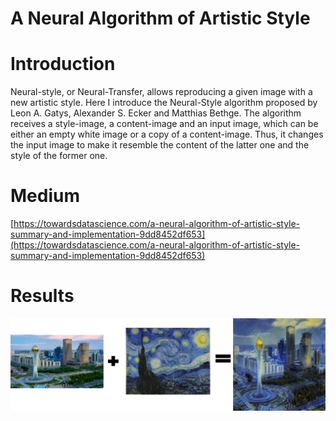 # A Neural Algorithm of Artistic Style

# Introduction

Neural-style, or Neural-Transfer, allows reproducing a given image with a new artistic style. Here I introduce the Neural-Style algorithm proposed by Leon A. Gatys, Alexander S. Ecker and Matthias Bethge. The algorithm receives a style-image, a content-image and an input image, which can be either an empty white image or a copy of a content-image. Thus, it changes the input image to make it resemble the content of the latter one and the style of the former one.

# Medium

[https://towardsdatascience.com/a-neural-algorithm-of-artistic-style-summary-and-implementation-9dd8452df653](https://towardsdatascience.com/a-neural-algorithm-of-artistic-style-summary-and-implementation-9dd8452df653)

# Results

![A%20Neural%20Algorithm%20of%20Artistic%20Style%20fd5d600e75ce4d468c76db132eda339a/Untitled.png](A%20Neural%20Algorithm%20of%20Artistic%20Style%20fd5d600e75ce4d468c76db132eda339a/Untitled.png)